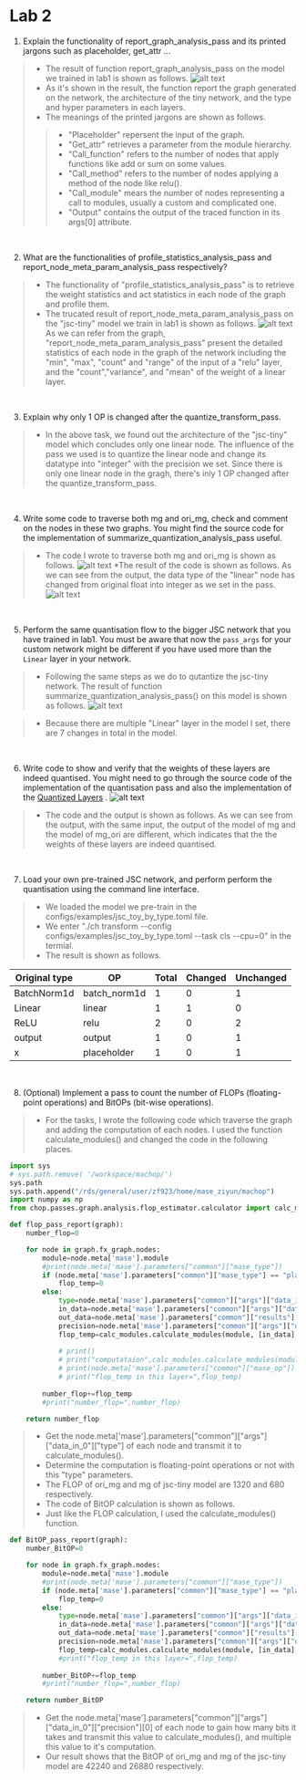 # Lab 2
1. Explain the functionality of report_graph_analysis_pass and its printed jargons such as placeholder, get_attr ... 



>* The result of function report_graph_analysis_pass on the model we trained in lab1 is shown as follows.
![alt text](lab2_1.png)
>* As it's shown in the result, the function report the graph generated on the network, the architecture of the tiny network, and the type and hyper parameters in each layers.
>* The meanings of the printed jargons are shown as follows.
>>+ "Placeholder" repersent the input of the graph.
>> + "Get_attr" retrieves a parameter from the module hierarchy.
>>+ "Call_function" refers to the number of nodes that apply functions like add or sum on some values.
>>+ "Call_method" refers to the number of nodes applying a method of the node like relu().
>>+ "Call_module" mears the number of nodes representing a call to modules, usually a custom and complicated one.
>>+ "Output" contains the output of the traced function in its args[0] attribute.



<br>

2.	What are the functionalities of profile_statistics_analysis_pass and report_node_meta_param_analysis_pass respectively?
>* The functionality of "profile_statistics_analysis_pass" is to retrieve the weight statistics and  act statistics in each node of the graph and profile them.
>* The trucated result of report_node_meta_param_analysis_pass on the "jsc-tiny" model we train in lab1 is shown as follows.
![alt text](LAB1_2.png)
As we can refer from the graph, "report_node_meta_param_analysis_pass" present the detailed statistics of each node in the graph of the network including the "min", "max", "count" and "range" of the input of a "relu" layer, and the "count","variance", and "mean" of the weight of a linear layer.

<br>

3.	Explain why only 1 OP is changed after the quantize_transform_pass.
>* In the above task, we found out the architecture of the "jsc-tiny" model which concludes only one linear node. The influence of the pass we used is to quantize the linear node and change its datatype into "integer" with the precision we set. Since there is only one linear node in the gragh, there's inly 1 OP changed after the quantize_transform_pass.

<br>

4.	Write some code to traverse both mg and ori_mg, check and comment on the nodes in these two graphs. You might find the source code for the implementation of summarize_quantization_analysis_pass useful.
>* The code I wrote to traverse both mg and ori_mg is shown as follows.
![alt text](lab2_4_code.png)
>*The result of the code is shown as follows. As we can see from the output, the data type of the "linear" node has changed from original float into integer as we set in the pass.
![alt text](lab2_4_result.png)

<br>

5. Perform the same quantisation flow to the bigger JSC network that you have trained in lab1. You must be aware that now the `pass_args` for your custom network might be different if you have used more than the `Linear` layer in your network.

>* Following the same steps as we do to qutantize the jsc-tiny network. The result of function summarize_quantization_analysis_pass() on this model is shown as follows.
![alt text](lab2_5.png)

>* Because there are multiple "Linear" layer in the model I set, there are 7 changes in total in the model.
<br>

6. Write code to show and verify that the weights of these layers are indeed quantised. You might need to go through the source code of the implementation of the quantisation pass and also the implementation of the [Quantized Layers](../../machop/chop/passes/transforms/quantize/quantized_modules/linear.py) .
![alt text](lab2_6.png)

>* The code and the output is shown as follows. As we can see from the output, with the same input, the output of the model of mg and the model of mg_ori are different, which indicates that the the weights of these layers are indeed quantised.

<br>

7. Load your own pre-trained JSC network, and perform perform the quantisation using the command line interface.
>* We loaded the model we pre-train in the configs/examples/jsc_toy_by_type.toml file.
>* We enter "./ch transform --config configs/examples/jsc_toy_by_type.toml --task cls --cpu=0" in the termial.
>* The result is shown as follows.

| Original type   | OP           | Total | Changed | Unchanged |
|-----------------|--------------|-------|---------|-----------|
| BatchNorm1d     | batch_norm1d | 1     | 0       | 1         |
| Linear          | linear       | 1     | 1       | 0         |
| ReLU            | relu         | 2     | 0       | 2         |
| output          | output       | 1     | 0       | 1         |
| x               | placeholder  | 1     | 0       | 1         |



<br>


8. (Optional) Implement a pass to count the number of FLOPs (floating-point operations) and BitOPs (bit-wise operations).

>* For the tasks, I wrote the following code which traverse the graph and adding the computation of each nodes. I used the function calculate_modules() and changed the code in the following places.
```python
import sys
# sys.path.remove( '/workspace/machop/')
sys.path
sys.path.append("/rds/general/user/zf923/home/mase_ziyun/machop")
import numpy as np
from chop.passes.graph.analysis.flop_estimator.calculator import calc_modules

def flop_pass_report(graph):
    number_flop=0

    for node in graph.fx_graph.nodes:
        module=node.meta['mase'].module
        #print(node.meta['mase'].parameters["common"]["mase_type"])
        if (node.meta['mase'].parameters["common"]["mase_type"] == "placeholder") or (node.meta['mase'].parameters["common"]["mase_type"] == "output"):
            flop_temp=0
        else:
            type=node.meta['mase'].parameters["common"]["args"]["data_in_0"]["type"]
            in_data=node.meta['mase'].parameters["common"]["args"]["data_in_0"]["value"]
            out_data=node.meta['mase'].parameters["common"]["results"]["data_out_0"]["value"]
            precision=node.meta['mase'].parameters["common"]["args"]["data_in_0"]["precision"][0]
            flop_temp=calc_modules.calculate_modules(module, [in_data], [out_data],type,precision)["flop_computations"] 
            
            # print()
            # print("computataion",calc_modules.calculate_modules(module, [in_data], [out_data],type)["computations"]  )
            # print(node.meta['mase'].parameters["common"]["mase_op"])  
            # print("flop_temp in this layer=",flop_temp)  
        
        number_flop+=flop_temp
        #print("number_flop=",number_flop)

    return number_flop
```
>* Get the node.meta['mase'].parameters["common"]["args"]["data_in_0"]["type"] of each node and transmit it to calculate_modules().
>*  Determine the computation is floating-point operations or not with this "type" parameters.
>* The FLOP of ori_mg and mg of jsc-tiny model are 1320 and 680 respectively.
>* The code of BitOP calculation is shown as follows.
>* Just like the FLOP calculation, I used the calculate_modules() function.
```python
def BitOP_pass_report(graph):
    number_BitOP=0

    for node in graph.fx_graph.nodes:
        module=node.meta['mase'].module
        #print(node.meta['mase'].parameters["common"]["mase_type"])
        if (node.meta['mase'].parameters["common"]["mase_type"] == "placeholder") or (node.meta['mase'].parameters["common"]["mase_type"] == "output"):
            flop_temp=0
        else:
            type=node.meta['mase'].parameters["common"]["args"]["data_in_0"]["type"]
            in_data=node.meta['mase'].parameters["common"]["args"]["data_in_0"]["value"]
            out_data=node.meta['mase'].parameters["common"]["results"]["data_out_0"]["value"]
            precision=node.meta['mase'].parameters["common"]["args"]["data_in_0"]["precision"][0]
            flop_temp=calc_modules.calculate_modules(module, [in_data], [out_data],type,precision)["bit_computations"]   
            #print("flop_temp in this layer=",flop_temp)  
        
        number_BitOP+=flop_temp
        #print("number_flop=",number_flop)

    return number_BitOP
```
>* Get the node.meta['mase'].parameters["common"]["args"]["data_in_0"]["precision"][0] of each node to gain how many bits it takes and transmit this value to calculate_modules(), and multiple this value to it's computation.
>* Our result shows that the BitOP of ori_mg and mg of the jsc-tiny model are 42240 and 26880 respectively.

